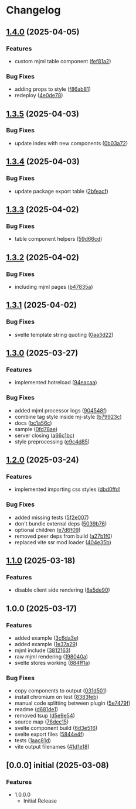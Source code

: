 # Changelog

## [1.4.0](https://github.com/Luiz-Monad/mjml-svelte/compare/v1.3.5...v1.4.0) (2025-04-05)


### Features

* custom mjml table component ([fef81a2](https://github.com/Luiz-Monad/mjml-svelte/commit/fef81a24ed616b5db3e0336898210c382ff3a595))


### Bug Fixes

* adding props to style ([f86ab81](https://github.com/Luiz-Monad/mjml-svelte/commit/f86ab81ff1ef88a2b40092f872fa03e8c3cb600c))
* redeploy ([4e0de78](https://github.com/Luiz-Monad/mjml-svelte/commit/4e0de785d27ae649a3b6f232f46ddc479e98ba06))

## [1.3.5](https://github.com/Luiz-Monad/mjml-svelte/compare/v1.3.4...v1.3.5) (2025-04-03)


### Bug Fixes

* update index with new components ([0b03a72](https://github.com/Luiz-Monad/mjml-svelte/commit/0b03a72e338f23be841a23ff700f442ac57fd0e6))

## [1.3.4](https://github.com/Luiz-Monad/mjml-svelte/compare/v1.3.3...v1.3.4) (2025-04-03)


### Bug Fixes

* update package export table ([2bfeacf](https://github.com/Luiz-Monad/mjml-svelte/commit/2bfeacf9dd0ba0f125f46c55e33094bab4f13ddb))

## [1.3.3](https://github.com/Luiz-Monad/mjml-svelte/compare/v1.3.2...v1.3.3) (2025-04-02)


### Bug Fixes

* table component helpers ([59d66cd](https://github.com/Luiz-Monad/mjml-svelte/commit/59d66cd4d0c56b3b7880a3556d6e777e9b11e2e8))

## [1.3.2](https://github.com/Luiz-Monad/mjml-svelte/compare/v1.3.1...v1.3.2) (2025-04-02)


### Bug Fixes

* including mjml pages ([b47835a](https://github.com/Luiz-Monad/mjml-svelte/commit/b47835abd6bf417ae8244d5fc4a38ed0bd84ee7d))

## [1.3.1](https://github.com/Luiz-Monad/mjml-svelte/compare/v1.3.0...v1.3.1) (2025-04-02)


### Bug Fixes

* svelte template string quoting ([0aa3d22](https://github.com/Luiz-Monad/mjml-svelte/commit/0aa3d2241142decd9926c0bb253b7113f2c30c9d))

## [1.3.0](https://github.com/Luiz-Monad/mjml-svelte/compare/v1.2.0...v1.3.0) (2025-03-27)


### Features

* implemented hotreload ([94eacaa](https://github.com/Luiz-Monad/mjml-svelte/commit/94eacaad0cc1b8fcfd7b851f8f2239a9bced7ce0))


### Bug Fixes

* added mjml processor logs ([904548f](https://github.com/Luiz-Monad/mjml-svelte/commit/904548f22225a25a5b48b9ac4bef86d5b8c389eb))
* combine tag style inside mj-style ([b79923c](https://github.com/Luiz-Monad/mjml-svelte/commit/b79923cc01bfb326a242df3ccd179d61d31d6fc1))
* docs ([bc1a56c](https://github.com/Luiz-Monad/mjml-svelte/commit/bc1a56cd3a162d23f70fe25ebbca494551dfdd2f))
* sample ([0fd78ae](https://github.com/Luiz-Monad/mjml-svelte/commit/0fd78ae922fcb93a0c72c6851eb5b016f760d4e1))
* server closing ([a66c1bc](https://github.com/Luiz-Monad/mjml-svelte/commit/a66c1bcfa4d126fe8cd444db85a2193946fe4f08))
* style preprocessing ([e9c4d85](https://github.com/Luiz-Monad/mjml-svelte/commit/e9c4d859f5e245a29fb3d113ef17d98cdbdb2813))

## [1.2.0](https://github.com/Luiz-Monad/mjml-svelte/compare/v1.1.0...v1.2.0) (2025-03-24)


### Features

* implemented importing css styles ([dbd0ffd](https://github.com/Luiz-Monad/mjml-svelte/commit/dbd0ffdbc97685b24a6e051cefd188effe5d57ca))


### Bug Fixes

* added missing tests ([5f2e007](https://github.com/Luiz-Monad/mjml-svelte/commit/5f2e00772a1f764efda6ccbb45936074e3b905d8))
* don't bundle external deps ([5039b76](https://github.com/Luiz-Monad/mjml-svelte/commit/5039b760afc2a551b7d23177dccfac6319a84518))
* optional children ([e7d6f09](https://github.com/Luiz-Monad/mjml-svelte/commit/e7d6f09aa9eb6ef41824a25eec39ab0f8aee56c9))
* removed peer deps from build ([a27b1f0](https://github.com/Luiz-Monad/mjml-svelte/commit/a27b1f02d687097653f93477727f45687849062b))
* replaced vite ssr mod loader ([404e35b](https://github.com/Luiz-Monad/mjml-svelte/commit/404e35be1d495f0f4eafa473702025af93ce6e1d))

## [1.1.0](https://github.com/Luiz-Monad/mjml-svelte/compare/v1.0.0...v1.1.0) (2025-03-18)


### Features

* disable client side rendering ([8a5de90](https://github.com/Luiz-Monad/mjml-svelte/commit/8a5de904ce0a698d39477d199c1a8c3c6fca22e1))

## 1.0.0 (2025-03-17)


### Features

* added example ([3c6da3e](https://github.com/Luiz-Monad/mjml-svelte/commit/3c6da3e94160806058c3e8d2fdd3ac0be9c05705))
* added example ([1e37a29](https://github.com/Luiz-Monad/mjml-svelte/commit/1e37a29d9463283ac19e71307a0ea7b20802fe5c))
* mjml include ([3812163](https://github.com/Luiz-Monad/mjml-svelte/commit/3812163ec809d77d6f5e47487534933d8518606a))
* raw mjml rendering ([198040a](https://github.com/Luiz-Monad/mjml-svelte/commit/198040a3979705220620c2de5f673c423c00451a))
* svelte stores working ([884ff1a](https://github.com/Luiz-Monad/mjml-svelte/commit/884ff1ab2cee87e81ab0a7f642bc6e36cc1aba45))


### Bug Fixes

* copy components to output ([031d501](https://github.com/Luiz-Monad/mjml-svelte/commit/031d50119eae8e8ec430dc65175cbaa348ac477b))
* install chromium on test ([8383feb](https://github.com/Luiz-Monad/mjml-svelte/commit/8383feb5d2efa9995e02d3f970b2190dcb6446dc))
* manual code splitting between plugin ([5e7479f](https://github.com/Luiz-Monad/mjml-svelte/commit/5e7479f52f595a9d73a42aaf545760260d257790))
* readme ([d681de1](https://github.com/Luiz-Monad/mjml-svelte/commit/d681de129153cec590ab7f1ac603fb1bbff458af))
* removed tsup ([d5e9e54](https://github.com/Luiz-Monad/mjml-svelte/commit/d5e9e541629d2d54e674379c9db411c5e22a2e5d))
* source map ([76dec15](https://github.com/Luiz-Monad/mjml-svelte/commit/76dec1582d999e7cc5803b510c9e57b5f77e6865))
* svelte component build ([6d3e516](https://github.com/Luiz-Monad/mjml-svelte/commit/6d3e5164a6fc28fdf851c7f91b63255f9f2d8281))
* svelte export files ([5844e4f](https://github.com/Luiz-Monad/mjml-svelte/commit/5844e4f4256058daacaa14561bb6442f2b94531f))
* tests ([1aac81d](https://github.com/Luiz-Monad/mjml-svelte/commit/1aac81d6f948441f54c06275e9e91a32e75964e8))
* vite output filenames ([41d1e18](https://github.com/Luiz-Monad/mjml-svelte/commit/41d1e18cdfab44123875a2b7cadbfd369eb76363))

## [0.0.0] initial (2025-03-08)

### Features

- 1.0.0.0
  - Initial Release
